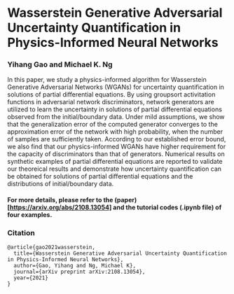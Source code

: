 # Wasserstein Generative Adversarial Uncertainty Quantification in Physics-Informed Neural Networks
### Yihang Gao and Michael K. Ng
In this paper, we study a physics-informed algorithm for Wasserstein Generative Adversarial Networks (WGANs) for uncertainty quantification in solutions of partial differential equations. By using groupsort activitation functions in adversarial network discriminators, network generators are utilized to learn the uncertainty in solutions of partial differential equations observed from the initial/boundary data. Under mild assumptions, we show that the generalization error of the computed generator converges to the approximation error of the network with high probability, when the number of samples are sufficiently taken. According to our established error bound, we also find that our physics-informed WGANs have higher requirement for the capacity of discriminators than that of generators. Numerical results on synthetic examples of partial differential equations are reported to validate our theoreical results and demonstrate how uncertainty quantification can be obtained for solutions of partial differential equations and the distributions of initial/boundary data. 


#### For more details, please refer to the (paper)[https://arxiv.org/abs/2108.13054] and the tutorial codes (.ipynb file) of four examples.


### Citation
```
@article{gao2021wasserstein,
  title={Wasserstein Generative Adversarial Uncertainty Quantification in Physics-Informed Neural Networks},
  author={Gao, Yihang and Ng, Michael K},
  journal={arXiv preprint arXiv:2108.13054},
  year={2021}
}
```
